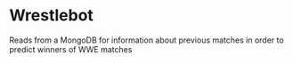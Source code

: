 # Wrestlebot
Reads from a MongoDB for information about previous matches in order to predict winners of WWE matches
